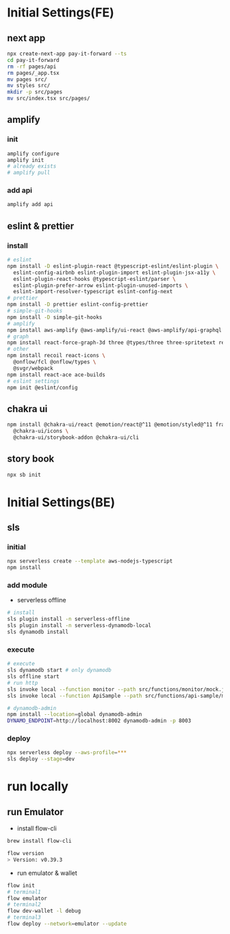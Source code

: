 # Initial Settings(FE)

## next app

```sh
npx create-next-app pay-it-forward --ts
cd pay-it-forward
rm -rf pages/api
rm pages/_app.tsx
mv pages src/
mv styles src/
mkdir -p src/pages
mv src/index.tsx src/pages/
```

## amplify

### init

```sh
amplify configure
amplify init
# already exists
# amplify pull
```

### add api

```sh
amplify add api
```

## eslint & prettier

### install

```sh
# eslint
npm install -D eslint-plugin-react @typescript-eslint/eslint-plugin \
  eslint-config-airbnb eslint-plugin-import eslint-plugin-jsx-a11y \
  eslint-plugin-react-hooks @typescript-eslint/parser \
  eslint-plugin-prefer-arrow eslint-plugin-unused-imports \
  eslint-import-resolver-typescript eslint-config-next
# prettier
npm install -D prettier eslint-config-prettier
# simple-git-hooks
npm install -D simple-git-hooks
# amplify
npm install aws-amplify @aws-amplify/ui-react @aws-amplify/api-graphql @aws-amplify/ui
# graph
npm install react-force-graph-3d three @types/three three-spritetext react-force-graph-2d faker-js @faker-js/faker
# other
npm install recoil react-icons \
  @onflow/fcl @onflow/types \
  @svgr/webpack
npm install react-ace ace-builds 
# eslint settings
npm init @eslint/config
```

## chakra ui

```sh
npm install @chakra-ui/react @emotion/react@^11 @emotion/styled@^11 framer-motion@^6 \
  @chakra-ui/icons \
  @chakra-ui/storybook-addon @chakra-ui/cli
```

## story book

```sh
npx sb init
```

# Initial Settings(BE)

## sls

### initial
```sh
npx serverless create --template aws-nodejs-typescript
npm install
```

### add module

- serverless offline
```sh
# install
sls plugin install -n serverless-offline
sls plugin install -n serverless-dynamodb-local
sls dynamodb install
```

### execute
```sh
# execute
sls dynamodb start # only dynamodb
sls offline start
# run http
sls invoke local --function monitor --path src/functions/monitor/mock.json
sls invoke local --function ApiSample --path src/functions/api-sample/mock.json

# dynamodb-admin
npm install --location=global dynamodb-admin
DYNAMO_ENDPOINT=http://localhost:8002 dynamodb-admin -p 8003
```

### deploy 
```sh
npx serverless deploy --aws-profile=***
sls deploy --stage=dev
```

# run locally

## run Emulator

- install flow-cli

```sh
brew install flow-cli

flow version
> Version: v0.39.3
```

- run emulator & wallet

```sh
flow init
# terminal1
flow emulator
# terminal2
flow dev-wallet -l debug
# terminal3
flow deploy --network=emulator --update
```